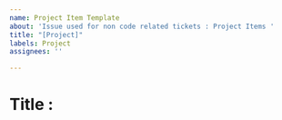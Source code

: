 ```yaml
---
name: Project Item Template
about: 'Issue used for non code related tickets : Project Items '
title: "[Project]"
labels: Project
assignees: ''

---
```


# Title :
